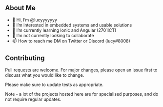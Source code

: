 ## About Me
- 👋 Hi, I’m @lucyyyyyyy
- 👀 I’m interested in embedded systems and usable solutions
- 🌱 I’m currently learning Ionic and Angular (2701ICT)
- 💞️ I’m not currently looking to collaborate
- 📫 How to reach me DM on Twitter or Discord (lucy#8008)

## Contributing
Pull requests are welcome. For major changes, please open an issue first to discuss what you would like to change.

Please make sure to update tests as appropriate.

Note - a lot of the projects hosted here are for specialised purposes, and do not require regular updates.

<!---
lucyyyyyyy/lucyyyyyyy is a ✨ special ✨ repository because its `README.md` (this file) appears on your GitHub profile.
You can click the Preview link to take a look at your changes.
--->
